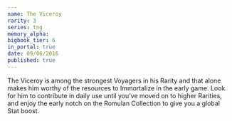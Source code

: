 ```yaml
---
name: The Viceroy
rarity: 3
series: tng
memory_alpha:
bigbook_tier: 6
in_portal: true
date: 09/06/2016
published: true
---
```


The Viceroy is among the strongest Voyagers in his Rarity and that alone makes him worthy of the resources to Immortalize in the early game. Look for him to contribute in daily use until you’ve moved on to higher Rarities, and enjoy the early notch on the Romulan Collection to give you a global Stat boost.
